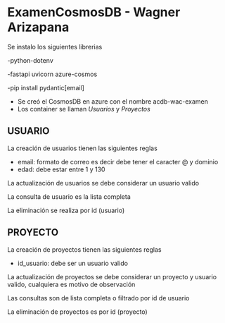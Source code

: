 # ExamenCosmosDB - Wagner Arizapana
Se instalo los siguientes librerias

-python-dotenv

-fastapi uvicorn azure-cosmos

-pip install pydantic[email]

* Se creó el CosmosDB en azure con el nombre acdb-wac-examen
* Los container se llaman *Usuarios* y *Proyectos*

## USUARIO
La creación de usuarios tienen las siguientes reglas
* email: formato de correo es decir debe tener el caracter @ y dominio
* edad: debe estar entre 1 y 130

La actualización de usuarios se debe considerar un usuario valido

La consulta de usuario es la lista completa

La eliminación se realiza por id (usuario)

## PROYECTO
La creación de proyectos tienen las siguientes reglas
* id_usuario: debe ser un usuario valido

La actualización de proyectos se debe considerar un proyecto y usuario valido, cualquiera es motivo de observación

Las consultas son de lista completa o filtrado por id de usuario

La eliminación de proyectos es por id (proyecto)
